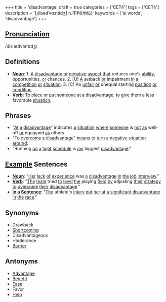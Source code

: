 +++
title = 'disadvantage'
draft = true
categories = ['CET4']
tags = ['CET4']
description = '[ˌdisədˈvɑːntidʒ] n.不利(地位)'
keywords = ['ai words', 'disadvantage']
+++

## [Pronunciation](/post/pronunciation/)
/disˈædvəntɪdʒ/

## Definitions
- **[Noun](/post/noun/)**: 1. [A](/post/a/) [disadvantage](/post/disadvantage/) [or](/post/or/) [negative](/post/negative/) [aspect](/post/aspect/) [that](/post/that/) reduces one's [ability](/post/ability/), opportunities, [or](/post/or/) chances. 2. [U] [A](/post/a/) setback [or](/post/or/) impairment [in](/post/in/) [a](/post/a/) [competition](/post/competition/) [or](/post/or/) [situation](/post/situation/). 3. [C] An [unfair](/post/unfair/) [or](/post/or/) unequal starting [position](/post/position/) [or](/post/or/) [condition](/post/condition/).
- **[Verb](/post/verb/)**: [To](/post/to/) [place](/post/place/) [or](/post/or/) [put](/post/put/) [someone](/post/someone/) [at](/post/at/) [a](/post/a/) [disadvantage](/post/disadvantage/); [to](/post/to/) [give](/post/give/) [them](/post/them/) [a](/post/a/) [less](/post/less/) favorable [situation](/post/situation/).

## Phrases
- "[At](/post/at/) [a](/post/a/) [disadvantage](/post/disadvantage/)" indicates [a](/post/a/) [situation](/post/situation/) [where](/post/where/) [someone](/post/someone/) is [not](/post/not/) [as](/post/as/) well-off [or](/post/or/) equipped [as](/post/as/) others.
- "[To](/post/to/) [overcome](/post/overcome/) [a](/post/a/) [disadvantage](/post/disadvantage/)" [means](/post/means/) [to](/post/to/) [turn](/post/turn/) [a](/post/a/) [negative](/post/negative/) [situation](/post/situation/) [around](/post/around/).
- "Running [on](/post/on/) [a](/post/a/) [tight](/post/tight/) [schedule](/post/schedule/) is [my](/post/my/) biggest [disadvantage](/post/disadvantage/)."

## [Example](/post/example/) Sentences
- **[Noun](/post/noun/)**: "[Her](/post/her/) [lack](/post/lack/) [of](/post/of/) [experience](/post/experience/) was [a](/post/a/) [disadvantage](/post/disadvantage/) [in](/post/in/) [the](/post/the/) [job](/post/job/) [interview](/post/interview/)."
- **[Verb](/post/verb/)**: "[The](/post/the/) [team](/post/team/) tried [to](/post/to/) [level](/post/level/) [the](/post/the/) playing [field](/post/field/) [by](/post/by/) adjusting [their](/post/their/) [strategy](/post/strategy/) [to](/post/to/) [overcome](/post/overcome/) [their](/post/their/) [disadvantage](/post/disadvantage/)."
- **[In](/post/in/) [a](/post/a/) [Sentence](/post/sentence/)**: "[The](/post/the/) athlete's [injury](/post/injury/) [put](/post/put/) [her](/post/her/) [at](/post/at/) [a](/post/a/) [significant](/post/significant/) [disadvantage](/post/disadvantage/) [in](/post/in/) [the](/post/the/) [race](/post/race/)."

## Synonyms
- Drawback
- [Shortcoming](/post/shortcoming/)
- Disadvantageous
- Hinderance
- [Barrier](/post/barrier/)

## Antonyms
- [Advantage](/post/advantage/)
- [Benefit](/post/benefit/)
- [Ease](/post/ease/)
- Favor
- [Help](/post/help/)
